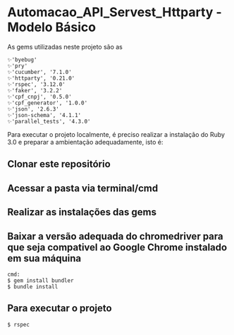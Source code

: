 # Automacao_API_Servest_Httparty - Modelo Básico

As gems utilizadas neste projeto são as

    ✨'byebug'
    ✨'pry'
    ✨'cucumber', '7.1.0'
    ✨'httparty', '0.21.0'
    ✨'rspec', '3.12.0'
    ✨'faker', '3.2.2'
    ✨'cpf_cnpj', '0.5.0'
    ✨'cpf_generator', '1.0.0'
    ✨'json', '2.6.3'
    ✨'json-schema', '4.1.1'
    ✨'parallel_tests', '4.3.0'

Para executar o projeto localmente, é preciso realizar a instalação do Ruby 3.0 e preparar a ambientação adequadamente, isto é:

## Clonar este repositório
## Acessar a pasta via terminal/cmd
## Realizar as instalações das gems
## Baixar a versão adequada do chromedriver para que seja compativel ao Google Chrome instalado em sua máquina

    cmd:
    $ gem install bundler
    $ bundle install


## Para executar o projeto
    $ rspec
